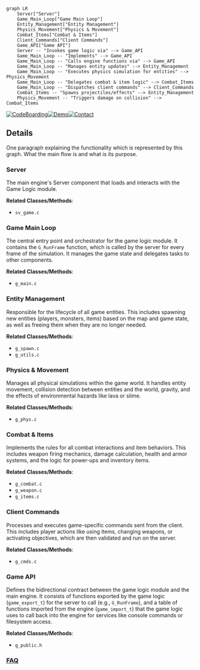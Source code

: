 ```mermaid
graph LR
    Server["Server"]
    Game_Main_Loop["Game Main Loop"]
    Entity_Management["Entity Management"]
    Physics_Movement["Physics & Movement"]
    Combat_Items["Combat & Items"]
    Client_Commands["Client Commands"]
    Game_API["Game API"]
    Server -- "Invokes game logic via" --> Game_API
    Game_Main_Loop -- "Implements" --> Game_API
    Game_Main_Loop -- "Calls engine functions via" --> Game_API
    Game_Main_Loop -- "Manages entity updates" --> Entity_Management
    Game_Main_Loop -- "Executes physics simulation for entities" --> Physics_Movement
    Game_Main_Loop -- "Delegates combat & item logic" --> Combat_Items
    Game_Main_Loop -- "Dispatches client commands" --> Client_Commands
    Combat_Items -- "Spawns projectiles/effects" --> Entity_Management
    Physics_Movement -- "Triggers damage on collision" --> Combat_Items
```

[![CodeBoarding](https://img.shields.io/badge/Generated%20by-CodeBoarding-9cf?style=flat-square)](https://github.com/CodeBoarding/CodeBoarding)[![Demo](https://img.shields.io/badge/Try%20our-Demo-blue?style=flat-square)](https://www.codeboarding.org/demo)[![Contact](https://img.shields.io/badge/Contact%20us%20-%20contact@codeboarding.org-lightgrey?style=flat-square)](mailto:contact@codeboarding.org)

## Details

One paragraph explaining the functionality which is represented by this graph. What the main flow is and what is its purpose.

### Server
The main engine's Server component that loads and interacts with the Game Logic module.


**Related Classes/Methods**:

- `sv_game.c`


### Game Main Loop
The central entry point and orchestrator for the game logic module. It contains the `G_RunFrame` function, which is called by the server for every frame of the simulation. It manages the game state and delegates tasks to other components.


**Related Classes/Methods**:

- `g_main.c`


### Entity Management
Responsible for the lifecycle of all game entities. This includes spawning new entities (players, monsters, items) based on the map and game state, as well as freeing them when they are no longer needed.


**Related Classes/Methods**:

- `g_spawn.c`
- `g_utils.c`


### Physics & Movement
Manages all physical simulations within the game world. It handles entity movement, collision detection between entities and the world, gravity, and the effects of environmental hazards like lava or slime.


**Related Classes/Methods**:

- `g_phys.c`


### Combat & Items
Implements the rules for all combat interactions and item behaviors. This includes weapon firing mechanics, damage calculation, health and armor systems, and the logic for power-ups and inventory items.


**Related Classes/Methods**:

- `g_combat.c`
- `g_weapon.c`
- `g_items.c`


### Client Commands
Processes and executes game-specific commands sent from the client. This includes player actions like using items, changing weapons, or activating objectives, which are then validated and run on the server.


**Related Classes/Methods**:

- `g_cmds.c`


### Game API
Defines the bidirectional contract between the game logic module and the main engine. It consists of functions exported by the game logic (`game_export_t`) for the server to call (e.g., `G_RunFrame`), and a table of functions imported from the engine (`game_import_t`) that the game logic uses to call back into the engine for services like console commands or filesystem access.


**Related Classes/Methods**:

- `g_public.h`




### [FAQ](https://github.com/CodeBoarding/GeneratedOnBoardings/tree/main?tab=readme-ov-file#faq)